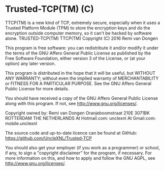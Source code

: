 # Trusted-TCP(TM) (C)
  TTCP(TM) is a new kind of TCP,  extremely secure, especially when it uses
a Trusted Platform Module (TPM) to store the encryption keys and do the
encryption outside computer memory, so it can't be hacked by software
alone. TRUSTED-TCP(TM) TTCP(TM) Copyright (C) 2016  Remi van Dongen
    
This program is free software: you can redistribute it and/or modify
it under the terms of the GNU Affero General Public License as published
by the Free Software Foundation, either version 3 of the License, or
(at your option) any later version.

This program is distributed in the hope that it will be useful,
but WITHOUT ANY WARRANTY; without even the implied warranty of
MERCHANTABILITY or FITNESS FOR A PARTICULAR PURPOSE.  See the
GNU Affero General Public License for more details.

You should have received a copy of the GNU Affero General Public License
along with this program.  If not, see <http://www.gnu.org/licenses/>.

  Copyright owned by:
                      Remi van Dongen
                      Oranjeboomstraat 210E
                      3071BK ROTTERDAM
                      THE NETHERLANDS
  At Hotmail.com: 
                  unclexnl
  At Gmail.com:   
                mobile.unclexnl

  The source code and up-to-date licence can be found at GitHub:
           https://github.com/UncleXNL/Trusted-TCP  

  You should also get your employer (if you work as a programmer) or school,
if any, to sign a "copyright disclaimer" for the program, if necessary.
For more information on this, and how to apply and follow the GNU AGPL, see
<http://www.gnu.org/licenses/>.
